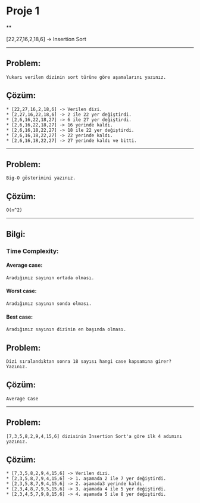 # Proje 1
**

[22,27,16,2,18,6] -> Insertion Sort 
***
## Problem: 
    Yukarı verilen dizinin sort türüne göre aşamalarını yazınız.

## Çözüm:

    * [22,27,16,2,18,6] -> Verilen dizi.
    * [2,27,16,22,18,6] -> 2 ile 22 yer değiştirdi.
    * [2,6,16,22,18,27] -> 6 ile 27 yer değiştirdi.
    * [2,6,16,22,18,27] -> 16 yerinde kaldı.
    * [2,6,16,18,22,27] -> 18 ile 22 yer değiştirdi.
    * [2,6,16,18,22,27] -> 22 yerinde kaldı.
    * [2,6,16,18,22,27] -> 27 yerinde kaldı ve bitti.
***

## Problem:     
    Big-O gösterimini yazınız.

## Çözüm:

    O(n^2)
***

## Bilgi: 
### Time Complexity: 
#### Average case: 
    Aradığımız sayının ortada olması.
#### Worst case: 
    Aradığımız sayının sonda olması. 
#### Best case: 
    Aradığımız sayının dizinin en başında olması.

## Problem:
    Dizi sıralandıktan sonra 18 sayısı hangi case kapsamına girer? Yazınız.
## Çözüm:
    Average Case
***

## Problem:
    [7,3,5,8,2,9,4,15,6] dizisinin Insertion Sort'a göre ilk 4 adımını yazınız.
## Çözüm:
    * [7,3,5,8,2,9,4,15,6] -> Verilen dizi.
    * [2,3,5,8,7,9,4,15,6] -> 1. aşamada 2 ile 7 yer değiştirdi.
    * [2,3,5,8,7,9,4,15,6] -> 2. aşamada3 yerinde kaldı.
    * [2,3,4,8,7,9,5,15,6] -> 3. aşamada 4 ile 5 yer değiştirdi.
    * [2,3,4,5,7,9,8,15,6] -> 4. aşamada 5 ile 8 yer değiştirdi.
    
